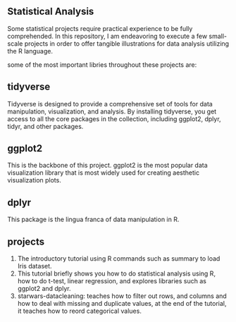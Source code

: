 ## Statistical Analysis
Some statistical projects require practical experience to be fully comprehended. In this repository, I am endeavoring to execute a few small-scale projects in order to offer tangible illustrations for data analysis utilizing the R language.

some of the most important libries throughout these projects are: 
## tidyverse
Tidyverse is designed to provide a comprehensive set of tools for data manipulation, visualization, and analysis. By installing tidyverse, you get access to all the core packages in the collection, including ggplot2, dplyr, tidyr, and other packages.

## ggplot2
This is the backbone of this project. ggplot2 is the most popular data visualization library that is most widely used for creating aesthetic visualization plots.


## dplyr
This package is the lingua franca of data manipulation in R.

## projects
1) The introductory tutorial using R commands such as summary to load Iris dataset.
2) This tutorial briefly shows you how to do statistical analysis using R, how to do t-test, linear regression, and explores libraries such as ggplot2 and dplyr.
3) starwars-datacleaning: teaches how to filter out rows, and columns and how to deal with missing and duplicate values, at the end of the tutorial, it teaches how to reord categorical values.
